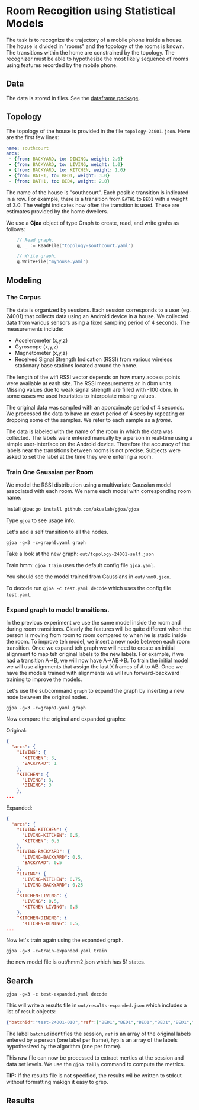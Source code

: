 # Room Recogition using Statistical Models

The task is to recognize the trajectory of a mobile phone inside a house. The house is divided in "rooms"
and the topology of the rooms is known. The transitions within the home are constrained by the topology.
The recognizer must be able to hypothesize the most likely sequence of rooms using features recorded by
the mobile phone.

## Data

The data is stored in files. See the [dataframe package](https://github.com/akualab/dataframe).

## Topology

The topology of the house is provided in the file `topology-24001.json`. Here are the first few lines:

```YAML
name: southcourt
arcs:
 - {from: BACKYARD, to: DINING, weight: 2.0}
 - {from: BACKYARD, to: LIVING, weight: 1.0}
 - {from: BACKYARD, to: KITCHEN, weight: 1.0}
 - {from: BATH1, to: BED1, weight: 3.0}
 - {from: BATH1, to: BED4, weight: 2.0}
```

The name of the house is "southcourt". Each posible transition is indicated in a row. For example,
there is a transition from `BATH1` to `BED1` with a weight of 3.0. The weight indicates how often the
transition is used. These are estimates provided by the home dwellers.

We use a **Gjøa** object of type Graph to create, read, and write grahs as follows:

```Go
    // Read graph.
    g, _ := ReadFile("topology-southcourt.yaml")

    // Write graph.
	g.WriteFile("myhouse.yaml")
```

## Modeling


### The Corpus

The data is organized by sessions. Each session corresponds to a user (eg. 24001) that collects data using
an Android device in a house. We collected data from various sensors using a fixed sampling period of 4 seconds.
The measurements include:

* Accelerometer (x,y,z)
* Gyroscope (x,y,z)
* Magnetometer (x,y,z)
*  Received Signal Strength Indication (RSSI) from various wireless stationary base stations located around the home.

The length of the wifi RSSI vector depends on how many access points were available at eash site. The RSSI measurements ar in dbm units. Missing values due to weak signal strength are filled with -100 dbm. In some cases we used heuristics to interpolate missing values.

The original data was sampled with an approximate period of 4 seconds. We processed the data to have an exact period of 4 secs by repeating or dropping some of the samples. We refer to each sample as a *frame*.

The data is labeled with the name of the room in which the data was collected. The labels were entered manually
by a person in real-time using a simple user-interface on the Android device. Therefore the accuracy of the labels near the transitions between rooms is not precise. Subjects were asked to set the label at the time they were entering a room.

### Train One Gaussian per Room

We model the RSSI distribution using a multivariate Gaussian model associated with each room. We name each model with
corresponding room name.

Install gjoa: `go install github.com/akualab/gjoa/gjoa`

Type `gjoa` to see usage info.

Let's add a self transition to all the nodes.
```
gjoa -g=3 -c=graph0.yaml graph
```

Take a look at the new graph: `out/topology-24001-self.json`

Train hmm: `gjoa train` uses the default config file `gjoa.yaml`.

You should see the model trained from Gaussians in `out/hmm0.json`.

To decode run `gjoa -c test.yaml decode` which uses the config file `test.yaml`.

### Expand graph to model transitions.

In the previous experiment we use the same model inside the room and during room transitions. Clearly the features will be quite different when the person is moving from room to room compared to when he is static inside the room. To improve teh model, we insert a new node between each room transition. Once we expand teh graph we will need to create an initial alignment to map teh original labels to the new labels. For example, if we had a transition A->B, we will now have A->AB->B. To train the initial model we will use alignments that  assign the last X frames of A to AB. Once we have the models trained with alignments we will run forward-backward training to improve the models.

Let's use the subcommand `graph` to expand the graph by inserting a new node between the original nodes.

```
gjoa -g=3 -c=graph1.yaml graph
```

Now compare the original and expanded graphs:

Original:

```JSON
{
  "arcs": {
    "LIVING": {
      "KITCHEN": 3,
      "BACKYARD": 1
    },
    "KITCHEN": {
      "LIVING": 3,
      "DINING": 3
    },
...
```

Expanded:

```JSON
{
  "arcs": {
    "LIVING-KITCHEN": {
      "LIVING-KITCHEN": 0.5,
      "KITCHEN": 0.5
    },
    "LIVING-BACKYARD": {
      "LIVING-BACKYARD": 0.5,
      "BACKYARD": 0.5
    },
    "LIVING": {
      "LIVING-KITCHEN": 0.75,
      "LIVING-BACKYARD": 0.25
    },
    "KITCHEN-LIVING": {
      "LIVING": 0.5,
      "KITCHEN-LIVING": 0.5
    },
    "KITCHEN-DINING": {
      "KITCHEN-DINING": 0.5,
...
```

Now let's train again using the expanded graph.

```
gjoa -g=3 -c=train-expanded.yaml train
```

the new model file is out/hmm2.json which has 51 states.

## Search

```
gjoa -g=3 -c test-expanded.yaml decode
```

This will write a results file in `out/results-expanded.json` which includes a list of result objects:

```JSON
{"batchid":"test-24001-010","ref":["BED1","BED1","BED1","BED1","BED1","BED1","BED4","BED4","BED2","BED2","BED2","BED2","BED4","BED4","BED4","BED4","BED4","BED4","DINING","DINING","DINING","DINING","BACKYARD","BACKYARD","BACKYARD","BACKYARD","BACKYARD","DINING","DINING","DINING","DINING","DINING","DINING","DINING","DINING","DINING","DINING","DINING","DINING","DINING","DINING","DINING","DINING","DINING","DINING","DINING","DINING","KITCHEN","KITCHEN","KITCHEN","KITCHEN","KITCHEN","KITCHEN","KITCHEN","KITCHEN","KITCHEN","KITCHEN","KITCHEN","DINING","DINING","BED5","BED5","BED5","BED5","BED5","BED5","BED5","BED5","BED5","BED5","BED5","BED5","BED5","BED5","BED5","BED5"],"hyp":["BED1","BED1","BED1","BED1-BATH1","BED1-BATH1","BATH1","BATH1-BED4","BED4","BED4-BED2","BED2","BED2","BED2","BED2-BED4","BED4","BED4-DINING","DINING","DINING-BED4","BED4","BED4-DINING","DINING","DINING","DINING-BACKYARD","BACKYARD","BACKYARD-DINING","BACKYARD-DINING","BACKYARD-DINING","BACKYARD-DINING","BACKYARD-DINING","DINING","DINING-BED4","BED4","BED4-DINING","DINING","DINING","DINING","DINING","DINING","DINING-BED4","BED4","BED4-DINING","DINING","DINING","DINING-BED4","DINING-BED4","BED4","BED4-DINING","DINING","DINING-KITCHEN","KITCHEN","KITCHEN-LIVING","KITCHEN-LIVING","KITCHEN-LIVING","KITCHEN-LIVING","KITCHEN-LIVING","LIVING","LIVING-KITCHEN","KITCHEN","KITCHEN-DINING","DINING","DINING-BED5","BED5","BED5","BED5","BED5","BED5","BED5","BED5","BED5","BED5","BED5","BED5","BED5","BED5","BED5","BED5","BED5"]}
```

The label `batchid` identifies the session, `ref` is an array of the original labels entered by a person (one label per frame), `hyp` is an array of the labels hypothesized by the algorithm (one per frame).

This raw file can now be processed to extract mertics at the session and data set levels. We use the `gjoa tally` command to compute the metrics.

**TIP:** If the results file is not specified, the results wil be written to stdout without formatting makign it easy to grep.


## Results
